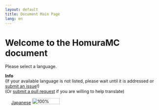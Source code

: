 ```yaml
---
layout: default
title: Document Main Page
lang: en
---
```

# Welcome to the HomuraMC document
Please select a language.  
<div class="alert alert-info" role="alert">
	<b>Info</b><br>
	(If your available language is not listed, please wait until it is addressed or <a href="({{ site.github.repository_url }}/issues/new">submit an issue</a>!)<br>
	(Or <a href="({{ site.github.repository_url }}/compare">submit a pull request</a> if you are willing to help translate)  
</div>
  
<img src="https://flagsapi.com/JP/flat/16.png" width="16" height="16"> [Japanese](/docs/jp/) <img src="https://geps.dev/progress/100" width="90" height="20" alt="100%">
